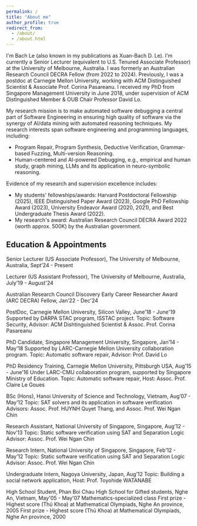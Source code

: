 ```yaml
---
permalink: /
title: "About me"
author_profile: true
redirect_from: 
  - /about/
  - /about.html
---
```


I'm Bach Le (also known in my publications as Xuan-Bach D. Le). I'm currently a Senior Lecturer (equivalent to U.S. Tenured Associate Professor) at the University of Melbourne, Australia. I was formerly an Australian Research Council DECRA Fellow (from 2022 to 2024). Previously, I was a postdoc at Carnegie Mellon University, working with ACM Distinguished Scientist & Associate Prof. Corina Pasareanu. I received my PhD from Singapore Management University in June 2018, under supervision of ACM Distinguished Member & OUB Chair Professor David Lo.

My research mission is to make automated software debugging a central part of Software Engineering in ensuring high quality of software via the synergy of AI/data mining with automated reasoning techniques. My research interests span software engineering and programming languages, including: 
* Program Repair, Program Synthesis, Deductive Verification, Grammar-based Fuzzing, Multi-version Reasoning.
* Human-centered and AI-powered Debugging, e.g., empirical and human study, graph mining, LLMs and its application in neuro-symbolic reasoning.

Evidence of my research and supervision excellence includes:
* My students' fellowships/awards: Harvard Postdoctoral Fellowship (2025), IEEE Distinguished Paper Award (2023), Google PhD Fellowship Award (2023), University Endeavor Award (2020, 2021), and Best Undergraduate Thesis Award (2022).
* My research's award: Australian Research Council DECRA Award 2022 (worth approx. 500K) by the Australian government.

Education & Appointments
---
Senior Lecturer (US Associate Professor), The University of Melbourne, Australia, Sept’24 - Present

Lecturer (US Assistant Professor), The University of Melbourne, Australia, July’19 - August'24

Australian Research Council Discovery Early Career Researcher Award (ARC DECRA) Fellow, Jan’22 - Dec'24

PostDoc, Carnegie Mellon University, Silicon Valley, June’18 - June'19
Supported by DARPA STAC program, ISSTAC project.
Topic: Software Security, Advisor: ACM Dishtinguished Scientist & Assoc. Prof. Corina Pasareanu

PhD Candidate, Singapore Management University, Singapore, Jan’14 - May’18
Supported by LARC-Carnegie Mellon University collaboration program.
Topic: Automatic software repair, Advisor: Prof. David Lo

PhD Residency Training, Carnegie Mellon University, Pittsburgh USA, Aug’15 - June’16
Under LARC-CMU collaboration program, supported by Singapore Ministry of Education.
Topic: Automatic software repair, Host: Assoc. Prof. Claire Le Goues

BSc (Hons), Hanoi University of Science and Technology, Vietnam, Aug’07 - May’12
Topic: SAT solvers and its application in software verification
Advisors: Assoc. Prof. HUYNH Quyet Thang, and Assoc. Prof. Wei Ngan Chin

Research Assistant, National University of Singapore, Singapore, Aug’12 - Nov’13
Topic: Static software verification using SAT and Separation Logic
Advisor: Assoc. Prof. Wei Ngan Chin

Research Intern, National University of Singapore, Singapore, Feb’12 - May’12
Topic: Static software verification using SAT and Separation Logic
Advisor: Assoc. Prof. Wei Ngan Chin

Undergraduate Intern, Nagoya University, Japan, Aug’12
Topic: Building a social network application, Host: Prof. Toyohide WATANABE

High School Student, Phan Boi Chau High School for Gifted students, Nghe An, Vietnam, May'05 - May'07
Mathematics-specialized class
First prize - Highest score (Thủ Khoa) at Mathematical Olympiads, Nghe An province, 2005
First prize - Highest score (Thủ Khoa) at Mathematical Olympiads, Nghe An province, 2000

